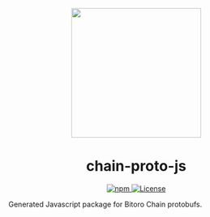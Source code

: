 <p align="center"><img src="https://bitoro.foundation/icon.svg?" width="256" /></p>

<h1 align="center">chain-proto-js</h1>

<div align="center">
  <a href='https://www.npmjs.com/package/@bitoroprotocol/chain-proto'>
    <img src='https://img.shields.io/npm/v/@bitoroprotocol/chain-proto.svg' alt='npm'/>
  </a>
  <a href='https://github.com/bitoro-network/chain/blob/main/chain-proto-js/LICENSE'>
    <img src='https://img.shields.io/badge/License-AGPL_v3-blue.svg' alt='License' />
  </a>
</div>

Generated Javascript package for Bitoro Chain protobufs.
